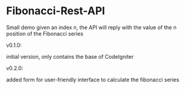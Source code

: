 # Fibonacci-Rest-API
Small demo given an index n, the API will reply with the value of the n position of the Fibonacci series

v0.1.0:

initial version, only contains the base of CodeIgniter

v0.2.0:

added form for user-friendly interface to calculate the fibonacci series